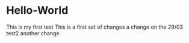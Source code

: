 # Hello-World
This is my first test
This is a first set of changes
a change on the 29/03
test2
another change
